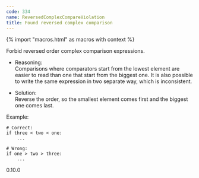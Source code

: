 ```yaml
---
code: 334
name: ReversedComplexCompareViolation
title: Found reversed complex comparison
---
```


{% import "macros.html" as macros with context %}

Forbid reversed order complex comparison expressions.

  - Reasoning:  
    Comparisons where comparators start from the lowest element are
    easier to read than one that start from the biggest one. It is also
    possible to write the same expression in two separate way, which is
    inconsistent.

  - Solution:  
    Reverse the order, so the smallest element comes first and the
    biggest one comes last.

Example:

    # Correct:
    if three < two < one:
        ...
    
    # Wrong:
    if one > two > three:
        ...

<div class="versionadded">

0.10.0

</div>